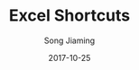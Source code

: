 ---
layout: article
title: Excel Shortcuts
meta: Some shortcuts for Excel.
imgsrc: assets/tools/excel.jpg
banner: assets/tools/excel_banner.jpg
date: 2017-10-25
category: Tool
tags: [Excel,shortcut]
author: Song Jiaming
---
